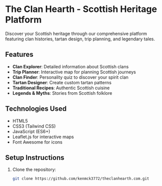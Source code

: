 # The Clan Hearth - Scottish Heritage Platform

Discover your Scottish heritage through our comprehensive platform featuring clan histories, tartan design, trip planning, and legendary tales.

## Features

- **Clan Explorer**: Detailed information about Scottish clans
- **Trip Planner**: Interactive map for planning Scottish journeys
- **Clan Finder**: Personality quiz to discover your spirit clan
- **Tartan Designer**: Create custom tartan patterns
- **Traditional Recipes**: Authentic Scottish cuisine
- **Legends & Myths**: Stories from Scottish folklore

## Technologies Used

- HTML5
- CSS3 (Tailwind CSS)
- JavaScript (ES6+)
- Leaflet.js for interactive maps
- Font Awesome for icons

## Setup Instructions

1. Clone the repository:
   ```bash
   git clone https://github.com/kenmck3772/theclanhearth.com.git
